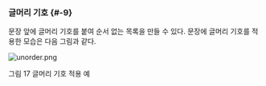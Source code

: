 ### 글머리 기호 {#-9}

문장 앞에 글머리 기호를 붙여 순서 없는 목록을 만들 수 있다. 문장에 글머리 기호를 적용한 모습은 다음 그림과 같다.

![unorder.png](/assets/unorder.png)

그림 17 글머리 기호 적용 예